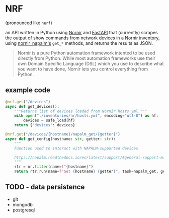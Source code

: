 # NRF

(pronounced like `nerf`)

an API written in Python using [Nornir](https://nornir.tech/nornir/) and [FastAPI](https://fastapi.tiangolo.com/) that (currently) scrapes the output of show commands from network devices in a [Nornir inventory](https://nornir.readthedocs.io/en/latest/tutorial/inventory.html), using [nornir_napalm's](https://github.com/nornir-automation/nornir_napalm) `get_*` methods, and returns the results as JSON.

> Nornir is a pure Python automation framework intented to be used directly from Python. While most automation frameworks use their own Domain Specific Language (DSL) which you use to describe what you want to have done, Nornir lets you control everything from Python.

## example code

  ```python
  @nrf.get("/devices")
  async def get_devices():
      """Returns list of devices loaded from Nornir hosts.yml."""
      with open("./inventories/nr/hosts.yml", encoding="utf-8") as hf:
          devices = safe_load(hf)
      return {"devices": devices}

  @nrf.get("/devices/{hostname}/napalm_get/{getter}")
  async def get_config(hostname: str, getter: str):
      """
      Function used to interact with NAPALM-supported devices.

      https://napalm.readthedocs.io/en/latest/support/#general-support-matrix
      """
      rtr = nr.filter(name=f"{hostname}")
      return rtr.run(name=f"Get {hostname} {getter}", task=napalm_get, getters=[f"{getter}"])
  ```

## TODO - data persistence

- git
- mongodb
- postgresql
